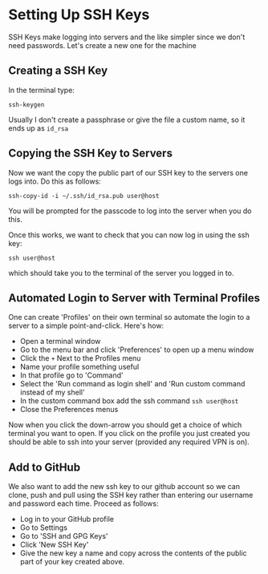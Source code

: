 # Setting Up SSH Keys

SSH Keys make logging into servers and the like simpler since we don't need passwords.
Let's create a new one for the machine

## Creating a SSH Key

In the terminal type:

```{bash}
ssh-keygen
```

Usually I don't create a passphrase or give the file a custom name, so it ends up as `id_rsa`

## Copying the SSH Key to Servers

Now we want the copy the public part of our SSH key to the servers one logs into.
Do this as follows:

```{bash}
ssh-copy-id -i ~/.ssh/id_rsa.pub user@host
```

You will be prompted for the passcode to log into the server when you do this.

Once this works, we want to check that you can now log in using the ssh key:

```{out}
ssh user@host
```

which should take you to the terminal of the server you logged in to.

## Automated Login to Server with Terminal Profiles

One can create 'Profiles' on their own terminal so automate the login to a server to a simple point-and-click.
Here's how:

* Open a terminal window
* Go to the menu bar and click 'Preferences' to open up a menu window
* Click the `+` Next to the Profiles menu
* Name your profile something useful
* In that profile go to 'Command'
* Select the 'Run command as login shell' and 'Run custom command instead of my shell'
* In the custom command box add the ssh command `ssh user@host`
* Close the Preferences menus

Now when you click the down-arrow you should get a choice of which terminal you want to open. 
If you click on the profile you just created you should be able to ssh into your server (provided any required VPN is on). 

## Add to GitHub

We also want to add the new ssh key to our github account so we can clone, push and pull using the SSH key rather than entering our username and password each time.
Proceed as follows:

* Log in to your GitHub profile
* Go to Settings
* Go to 'SSH and GPG Keys'
* Click 'New SSH Key'
* Give the new key a name and copy across the contents of the public part of your key created above.